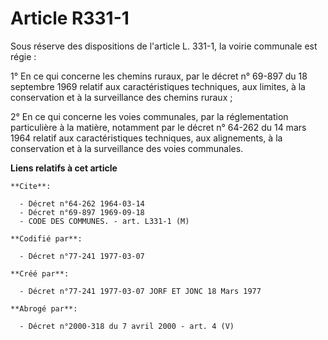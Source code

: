 # Article R331-1

Sous réserve des dispositions de l'article L. 331-1, la voirie communale est régie :

1° En ce qui concerne les chemins ruraux, par le décret n° 69-897 du 18 septembre 1969 relatif aux caractéristiques
techniques, aux limites, à la conservation et à la surveillance des chemins ruraux ;

2° En ce qui concerne les voies communales, par la réglementation particulière à la matière, notamment par le décret n°
64-262 du 14 mars 1964 relatif aux caractéristiques techniques, aux alignements, à la conservation et à la surveillance des
voies communales.

**Liens relatifs à cet article**

	**Cite**:

	  - Décret n°64-262 1964-03-14
	  - Décret n°69-897 1969-09-18
	  - CODE DES COMMUNES. - art. L331-1 (M)

	**Codifié par**:

	  - Décret n°77-241 1977-03-07

	**Créé par**:

	  - Décret n°77-241 1977-03-07 JORF ET JONC 18 Mars 1977

	**Abrogé par**:

	  - Décret n°2000-318 du 7 avril 2000 - art. 4 (V)

